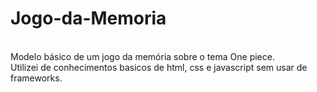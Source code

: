 # Jogo-da-Memoria
<br />
Modelo básico de um jogo da memória sobre o tema One piece.
<br />
Utilizei de conhecimentos basicos de html, css e javascript sem usar de frameworks.
